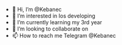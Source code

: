 - 👋 Hi, I’m @Kebanec
- 👀 I’m interested in Ios developing 
- 🌱 I’m currently learning my 3rd year 
- 💞️ I’m looking to collaborate on 
- 📫 How to reach me Telegram @Kebanec 

<!---
Kebanec/Kebanec is a ✨ special ✨ repository because its `README.md` (this file) appears on your GitHub profile.
You can click the Preview link to take a look at your changes.
--->
